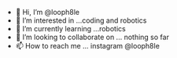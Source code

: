 - 👋 Hi, I’m @looph8le
- 👀 I’m interested in ...coding and robotics
- 🌱 I’m currently learning ...robotics
- 💞️ I’m looking to collaborate on ... nothing so far
- 📫 How to reach me ... instagram @looph8le

<!---
looph8le/looph8le is a ✨ special ✨ repository because its `README.md` (this file) appears on your GitHub profile.
You can click the Preview link to take a look at your changes.
--->
